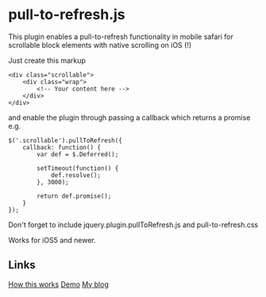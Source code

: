 # pull-to-refresh.js

This plugin enables a pull-to-refresh functionality in mobile safari for scrollable block elements with native scrolling on iOS (!)

Just create this markup

	<div class="scrollable">
        <div class="wrap">
        	<!-- Your content here -->
        </div>
    </div>

and enable the plugin through passing a callback which returns a promise e.g.

	$('.scrollable').pullToRefresh({
        callback: function() {
            var def = $.Deferred();
            
            setTimeout(function() {
                def.resolve();      
            }, 3000); 

            return def.promise();
        }
    });

Don't forget to include jquery.plugin.pullToRefresh.js and pull-to-refresh.css

Works for iOS5 and newer.

## Links

[How this works](http://damien.antipa.at/2012/11/15/ios-pull-to-refresh-in-mobile-safari-with-native-scrolling/)
[Demo](http://damien.antipa.at/demo/pull-to-refresh/example)
[My blog](http://damien.antipa.at)